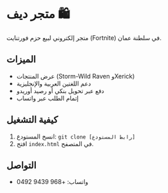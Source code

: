 # متجر ديف 🛍️
متجر إلكتروني لبيع حزم فورتنايت (Fortnite) في سلطنة عمان.

## الميزات
- عرض المنتجات (Storm-Wild Raven وXerick)
- دعم اللغتين العربية والإنجليزية
- دفع عبر تحويل بنكي أو رصيد أوريدو
- إتمام الطلب عبر واتساب

## كيفية التشغيل
1. انسخ المستودع: `git clone [رابط المستودع]`
2. افتح `index.html` في المتصفح.

## التواصل
- واتساب: +968 9439 0492
